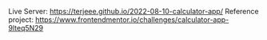 Live Server: https://terjeee.github.io/2022-08-10-calculator-app/
Reference project: https://www.frontendmentor.io/challenges/calculator-app-9lteq5N29

